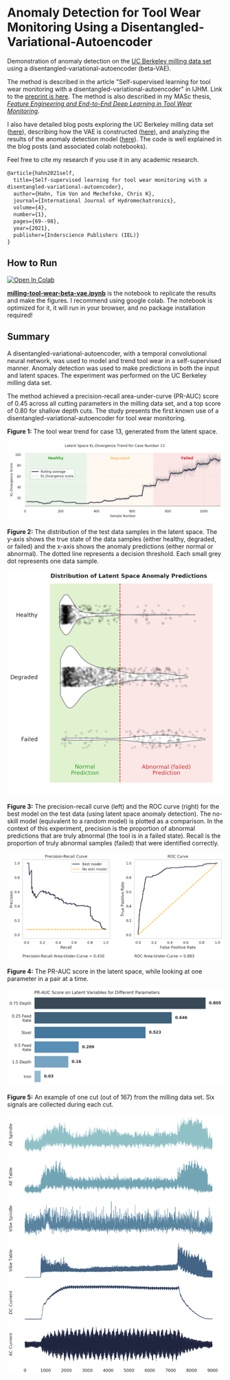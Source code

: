 # Anomaly Detection for Tool Wear Monitoring Using a Disentangled-Variational-Autoencoder
Demonstration of anomaly detection on the [UC Berkeley milling data set](https://ti.arc.nasa.gov/tech/dash/groups/pcoe/prognostic-data-repository/) using a disentangled-variational-autoencoder (beta-VAE). 

The method is described in the article "Self-supervised learning for tool wear monitoring with a disentangled-variational-autoencoder" in IJHM. Link to the [preprint is here](https://github.com/tvhahn/ml-tool-wear/raw/a0e4259ae57d47c623785d907e803134fe87d651/hahn2021self.pdf). The method is also described in my MASc thesis, *[Feature Engineering and End-to-End Deep Learning in Tool Wear Monitoring](https://qspace.library.queensu.ca/handle/1974/28150)*.

I also have detailed blog posts exploring the UC Berkeley milling data set ([here](https://www.tvhahn.com/posts/milling/)),  describing how the VAE is constructed ([here](https://www.tvhahn.com/posts/building-vae/)), and analyzing the results of the anomaly detection model ([here](https://www.tvhahn.com/posts/anomaly-results/)). The code is well explained in the blog posts (and associated colab notebooks).

Feel free to cite my research if you use it in any academic research.
```
@article{hahn2021self,
  title={Self-supervised learning for tool wear monitoring with a disentangled-variational-autoencoder},
  author={Hahn, Tim Von and Mechefske, Chris K},
  journal={International Journal of Hydromechatronics},
  volume={4},
  number={1},
  pages={69--98},
  year={2021},
  publisher={Inderscience Publishers (IEL)}
}
```


## How to Run
[![Open In Colab](https://colab.research.google.com/assets/colab-badge.svg)](https://colab.research.google.com/github/tvhahn/ml-tool-wear/blob/master/milling-tool-wear-beta-vae.ipynb)

[**milling-tool-wear-beta-vae.ipynb**](https://colab.research.google.com/github/tvhahn/ml-tool-wear/blob/master/milling-tool-wear-beta-vae.ipynb) is the notebook to replicate the results and make the figures. I recommend using google colab. The notebook is optimized for it, it will run in your browser, and no package installation required!

## Summary
A disentangled-variational-autoencoder, with a temporal convolutional neural network, was used to model and trend tool wear in a self-supervised manner. Anomaly detection was used to make predictions in both the input and latent spaces. The experiment was performed on the UC Berkeley milling data set. 

The method achieved a precision-recall area-under-curve (PR-AUC) score of 0.45 across all cutting parameters in the milling data set, and a top score of 0.80 for shallow depth cuts. The study presents the first known use of a disentangled-variational-autoencoder for tool wear monitoring.

**Figure 1:** The tool wear trend for case 13, generated from the latent space.

![Latent Space KL-Divergence Trend on Case 13](images/latent_space_recon_case_13_150dpi_3.png)

**Figure 2:** The distribution of the test data samples in the latent space. The y-axis shows the true state of the data samples (either healthy, degraded, or failed) and the x-axis shows the anomaly predictions (either normal or abnormal). The dotted line represents a decision threshold. Each small grey dot represents one data sample.

<p align="center">
    <img src="images/dist_latent_lowres.png" width="600">
</p>

**Figure 3:** The precision-recall curve (left) and the ROC curve (right) for the best model on the test data (using latent space anomaly detection). The no-skill model (equivalent to a random model) is plotted as a comparison. In the context of this experiment, precision is the proportion of abnormal predictions that are truly abnormal (the tool is in a failed state). Recall is the proportion of truly abnormal samples (failed) that were identified correctly.

<p align="center">
    <img src="images/prauc_lowres.png">
</p>

**Figure 4:** The PR-AUC score in the latent space, while looking at one parameter in a pair at a time.

<p align="center">
    <img src="images/prauc_params_1_600dpi.png" width="700">
</p>


**Figure 5:** An example of one cut (out of 167) from the milling data set. Six signals are collected during each cut.

<p align="center">
    <img src="images/cut_145_300dpi.png" width="800">
</p>
